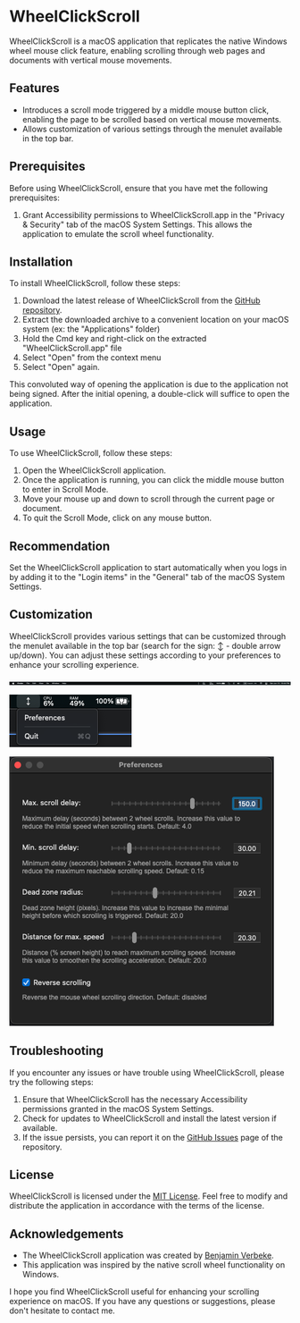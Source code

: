 # WheelClickScroll

WheelClickScroll is a macOS application that replicates the native Windows wheel mouse click feature, enabling scrolling through web pages and documents with vertical mouse movements.

## Features

- Introduces a scroll mode triggered by a middle mouse button click, enabling the page to be scrolled based on vertical mouse movements.
- Allows customization of various settings through the menulet available in the top bar.

## Prerequisites

Before using WheelClickScroll, ensure that you have met the following prerequisites:

1. Grant Accessibility permissions to WheelClickScroll.app in the "Privacy & Security" tab of the macOS System Settings. This allows the application to emulate the scroll wheel functionality.

## Installation

To install WheelClickScroll, follow these steps:

1. Download the latest release of WheelClickScroll from the [GitHub repository](https://github.com/benjaminverbeke/WheelClickScroll).
2. Extract the downloaded archive to a convenient location on your macOS system (ex: the "Applications" folder)
3. Hold the Cmd key and right-click on the extracted "WheelClickScroll.app" file
4. Select "Open" from the context menu
5. Select "Open" again.

This convoluted way of opening the application is due to the application not being signed.
After the initial opening, a double-click will suffice to open the application.

## Usage

To use WheelClickScroll, follow these steps:

1. Open the WheelClickScroll application.
2. Once the application is running, you can click the middle mouse button to enter in Scroll Mode.
3. Move your mouse up and down to scroll through the current page or document.
4. To quit the Scroll Mode, click on any mouse button.

## Recommendation

Set the WheelClickScroll application to start automatically when you logs in by adding it to the "Login items" in the "General" tab of the macOS System Settings.

## Customization

WheelClickScroll provides various settings that can be customized through the menulet available in the top bar (search for the sign: ↕ - double arrow up/down). You can adjust these settings according to your preferences to enhance your scrolling experience.

![Menulet Icon](images/menulet-icon.png?raw=true "Menulet Icon")

![Menulet Menu](images/menulet-menu.png?raw=true "Menulet Menu")

![Preferences](images/preferences.png?raw=true "Preferences")

## Troubleshooting

If you encounter any issues or have trouble using WheelClickScroll, please try the following steps:

1. Ensure that WheelClickScroll has the necessary Accessibility permissions granted in the macOS System Settings.
2. Check for updates to WheelClickScroll and install the latest version if available.
3. If the issue persists, you can report it on the [GitHub Issues](https://github.com/benjaminverbeke/WheelClickScroll/issues) page of the repository.

## License

WheelClickScroll is licensed under the [MIT License](LICENSE). Feel free to modify and distribute the application in accordance with the terms of the license.

## Acknowledgements

- The WheelClickScroll application was created by [Benjamin Verbeke](https://github.com/benjaminverbeke).
- This application was inspired by the native scroll wheel functionality on Windows.

I hope you find WheelClickScroll useful for enhancing your scrolling experience on macOS. If you have any questions or suggestions, please don't hesitate to contact me.